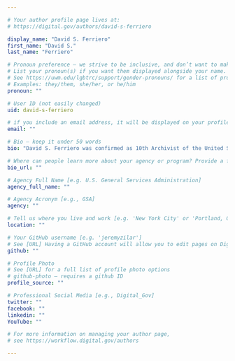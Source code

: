 ```yaml
---

# Your author profile page lives at:
# https://digital.gov/authors/david-s-ferriero

display_name: "David S. Ferriero"
first_name: "David S."
last_name: "Ferriero"

# Pronoun preference — we strive to be inclusive, and don’t want to make assumptions on a person’s first name (be it a gender-neutral name, or is one more common in languages other than English). Learn more http://www.MyPronouns.org
# List your pronoun(s) if you want them displayed alongside your name. Leave it blank and we'll use just your name.
# See https://uwm.edu/lgbtrc/support/gender-pronouns/ for a list of pronouns
# Examples: they/them, she/her, or he/him
pronoun: ""

# User ID (not easily changed)
uid: david-s-ferriero

# if you include an email address, it will be displayed on your profile page
email: ""

# Bio — keep it under 50 words
bio: "David S. Ferriero was confirmed as 10th Archivist of the United States on November 6, 2009. Previously, Mr. Ferriero served as the Andrew W. Mellon Director of the New York Public Libraries (NYPL). He was part of the leadership team responsible for integrating the four research libraries and 87 branch libraries into one seamless service for users, creating the largest public library system in the United States and one of the largest research libraries in the world. Mr. Ferriero was in charge of collection strategy; conservation; digital experience; reference and research services; and education, programming, and exhibitions."

# Where can people learn more about your agency or program? Provide a full URL [e.g. 'https://www.example.gov/']
bio_url: ""

# Agency Full Name [e.g. U.S. General Services Administration]
agency_full_name: ""

# Agency Acronym [e.g., GSA]
agency: ""

# Tell us where you live and work [e.g. 'New York City' or 'Portland, OR']
location: ""

# Your GitHub username [e.g. 'jeremyzilar']
# See [URL] Having a GitHub account will allow you to edit pages on DigitalGov. The image used in your GitHub account can also be used to populate your digital.gov profile photo.
github: ""

# Profile Photo
# See [URL] for a full list of profile photo options
# github-photo — requires a github ID
profile_source: ""

# Professional Social Media [e.g., Digital_Gov]
twitter: ""
facebook: ""
linkedin: ""
YouTube: ""

# For more information on managing your author page,
# see https://workflow.digital.gov/authors

---
```


